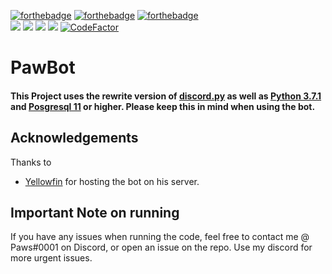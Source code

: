 [![forthebadge](https://forthebadge.com/images/badges/kinda-sfw.svg)](https://forthebadge.com)
[![forthebadge](https://forthebadge.com/images/badges/made-with-python.svg)](https://forthebadge.com)
[![forthebadge](https://forthebadge.com/images/badges/built-with-love.svg)](https://forthebadge.com)
<br>
[<img src="https://img.shields.io/badge/discord.py-rewrite-blue.svg?style=flat-square">](https://github.com/Rapptz/discord.py/tree/rewrite)
[<img src="https://img.shields.io/badge/python-3.7.1-brightgreen.svg?style=flat-square">](https://www.python.org/downloads/release/python-360/)
[<img src="https://img.shields.io/github/license/mashape/apistatus.svg?style=flat-square">](https://github.com/lyricalpaws/PyBot/blob/master/LICENSE)
[<img src="https://img.shields.io/badge/Postgresql-11-brightgreen.svg?style=flat-square">](https://www.postgresql.org/)
[![CodeFactor](https://www.codefactor.io/repository/github/lyricalpaws/pawbot/badge)](https://www.codefactor.io/repository/github/lyricalpaws/pawbot)

# PawBot
#### This Project uses the rewrite version of [discord.py](https://github.com/Rapptz/discord.py/tree/rewrite) as well as [Python 3.7.1](https://www.python.org/downloads/release/python-371/) and [Posgresql 11](https://www.postgresql.org/) or higher. Please keep this in mind when using the bot.

## Acknowledgements
Thanks to
- [Yellowfin](https://github.com/SegmentationViolation) for hosting the bot on his server.

## Important Note on running
If you have any issues when running the code, feel free to contact me @ Paws#0001 on Discord, or open an issue on the repo. Use my discord for more urgent issues.
